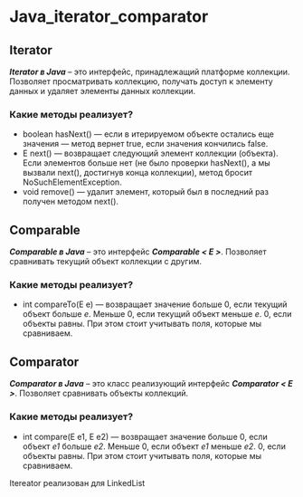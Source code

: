 # Java_iterator_comparator

## Iterator
***Iterator в Java*** – это интерфейс, принадлежащий платформе коллекции. Позволяет просматривать коллекцию, получать доступ к элементу данных и удаляет элементы данных коллекции.

### Какие методы реализует?
* boolean hasNext() — если в итерируемом объекте остались еще значения — метод вернет true, если значения кончились false.
* E next() — возвращает следующий элемент коллекции (объекта). Если элементов больше нет (не было проверки hasNext(), а мы вызвали next(), достигнув конца коллекции), метод бросит NoSuchElementException.
* void remove() — удалит элемент, который был в последний раз получен методом next().

## Comparable
***Comparable в Java*** – это интерфейс ***Comparable < E >***. Позволяет сравнивать текущий объект коллекции с другим.

### Какие методы реализует?
* int compareTo(E e) — возвращает значение больше 0, если текущий объект больше *e*. Меньше 0, если текущий объект меньше *e*. 0, если объекты равны. При этом стоит учитывать поля, которые мы сравниваем.

## Comparator
***Comparator в Java*** – это класс реализующий интерфейс ***Comparator < E >***. Позволяет сравнивать объекты коллекций.

### Какие методы реализует?
* int compare(E e1, E e2) — возвращает значение больше 0, если объект *e1* больше *e2*. Меньше 0, если объект *e1* меньше *e2*. 0, если объекты равны. При этом стоит учитывать поля, которые мы сравниваем.


Itereator реализован для LinkedList